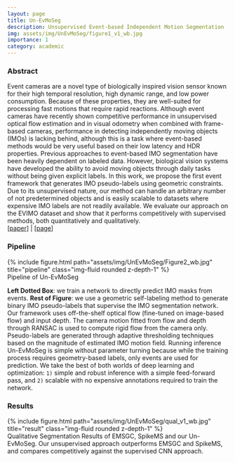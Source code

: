 ```yaml
---
layout: page
title: Un-EvMoSeg 
description: Unsupervised Event-based Independent Motion Segmentation 
img: assets/img/UnEvMoSeg/figure1_v1_wb.jpg
importance: 1
category: academic
---
```


### Abstract

Event cameras are a novel type of biologically inspired vision sensor known for their high temporal resolution, high dynamic range, and low power consumption. Because of these properties, they are well-suited for processing fast motions that require rapid reactions. Although event cameras have recently shown competitive performance in unsupervised optical flow estimation and in visual odometry when combined with frame-based cameras, performance in detecting independently moving objects (IMOs) is lacking behind, although this is a task where event-based methods would be very useful based on their low latency and HDR properties. Previous approaches to event-based IMO segmentation have been heavily dependent on labeled data.  However, biological vision systems have developed the ability to avoid moving objects through daily tasks without being given explicit labels. In this work, we propose the first event framework that generates IMO pseudo-labels using geometric constraints. Due to its unsupervised nature, our method can handle an arbitrary number of not predetermined objects and is easily scalable to datasets where expensive IMO labels are not readily available. We evaluate our approach on the EVIMO dataset and show that it performs competitively with supervised methods, both quantitatively and qualitatively.\
[[paper](https://arxiv.org/abs/2312.00114)] \| [[page](https://www.cis.upenn.edu/~ziyunw/un_evmoseg/)]

### Pipeline

<div class="row justify-content-center">
    <div class="col-sm-8">
        {% include figure.html path="assets/img/UnEvMoSeg/Figure2_wb.jpg" title="pipeline" class="img-fluid rounded z-depth-1" %}
    </div>
</div>
<div class="caption">
    Pipeline of Un-EvMoSeg
</div>

__Left Dotted Box__: we train a network to directly predict IMO masks from events. __Rest of Figure__: we
use a geometric self-labeling method to generate binary IMO pseudo-labels that supervise the IMO segmentation network. Our framework
uses off-the-shelf optical flow (fine-tuned on image-based flow) and input depth. The camera motion fitted from flow and depth through
RANSAC is used to compute rigid flow from the camera only. Pseudo-labels are generated through adaptive thresholding techniques based
on the magnitude of estimated IMO motion field. Running inference Un-EvMoSeg is simple without parameter turning because while the
training process requires geometry-based labels, only events are used for prediction. We take the best of both worlds of deep learning and
optimization: `1)` simple and robust inference with a simple feed-forward pass, and `2)` scalable with no expensive annotations required to
train the network. 




### Results

<div class="row justify-content-center">
    <div class="col-sm-8">
        {% include figure.html path="assets/img/UnEvMoSeg/qual_v1_wb.jpg" title="result" class="img-fluid rounded z-depth-1" %}
    </div>
</div>
<div class="caption">
    Qualitative Segmentation Results of EMSGC, SpikeMS and our Un-EvMoSeg. Our unsupervised approach outperforms EMSGC and SpikeMS, and compares competitively against the supervised CNN approach.
</div>
